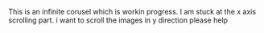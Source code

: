 This is an infinite corusel which is workin progress.
I am stuck at the x axis scrolling part.
i want to scroll the images in y direction please help
